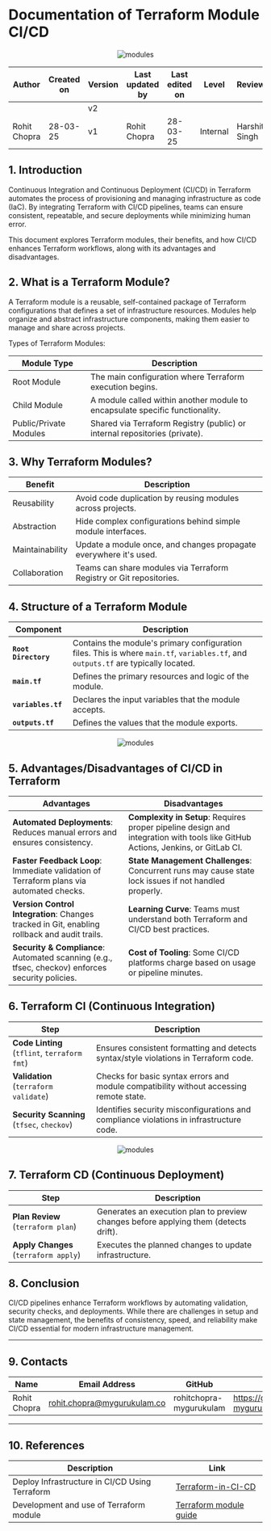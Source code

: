 # Documentation of Terraform Module CI/CD
<p align="center">
  <img src="https://github.com/user-attachments/assets/1ef11614-3407-4bbb-9ea6-71c4dbec2cd1" alt="modules">
</p>

| **Author**   | **Created on** | **Version** | **Last updated by** | **Last edited on** | **Level** | **Reviewer**  | 
|--------------|----------------|-------------|---------------------|--------------------|-----------|---------------|
|      |         | v2 |          |      |        |   |  
| Rohit Chopra      |   28-03-25      | v1 | Rohit Chopra         |     28-03-25  |     Internal     |  Harshit Singh  |  



## 1. Introduction

Continuous Integration and Continuous Deployment (CI/CD) in Terraform automates the process of provisioning and managing infrastructure as code (IaC). By integrating Terraform with CI/CD pipelines, teams can ensure consistent, repeatable, and secure deployments while minimizing human error.

This document explores Terraform modules, their benefits, and how CI/CD enhances Terraform workflows, along with its advantages and disadvantages.

## 2. What is a Terraform Module?

A Terraform module is a reusable, self-contained package of Terraform configurations that defines a set of infrastructure resources. Modules help organize and abstract infrastructure components, making them easier to manage and share across projects.

Types of Terraform Modules:

| Module Type         | Description                                                                                             |
|---------------------|---------------------------------------------------------------------------------------------------------|
| Root Module         | The main configuration where Terraform execution begins.                                               |
| Child Module        | A module called within another module to encapsulate specific functionality.                               |
| Public/Private Modules | Shared via Terraform Registry (public) or internal repositories (private).                               |




## 3. Why Terraform Modules?

| Benefit        | Description                                                                                             |
|----------------|---------------------------------------------------------------------------------------------------------|
| Reusability    | Avoid code duplication by reusing modules across projects.                                             |
| Abstraction    | Hide complex configurations behind simple module interfaces.                                             |
| Maintainability | Update a module once, and changes propagate everywhere it's used.                                       |
| Collaboration  | Teams can share modules via Terraform Registry or Git repositories.                                       |

## 4. Structure of a Terraform Module

| **Component**        | **Description** |
|----------------------|----------------|
| **`Root Directory`**   | Contains the module's primary configuration files. This is where `main.tf`, `variables.tf`, and `outputs.tf` are typically located. |
| **`main.tf`**        | Defines the primary resources and logic of the module. |
| **`variables.tf`**   | Declares the input variables that the module accepts. |
| **`outputs.tf`**     | Defines the values that the module exports. |

<p align="center">
  <img src="https://github.com/user-attachments/assets/e92ca602-7193-4d84-8d23-b6a1572686ca" alt="modules">
</p>


## 5. Advantages/Disadvantages of CI/CD in Terraform

| **Advantages** | **Disadvantages** |
|--------------------------------------|-----------------------------------------|
| **Automated Deployments**: Reduces manual errors and ensures consistency. | **Complexity in Setup**: Requires proper pipeline design and integration with tools like GitHub Actions, Jenkins, or GitLab CI. |
| **Faster Feedback Loop**: Immediate validation of Terraform plans via automated checks. | **State Management Challenges**: Concurrent runs may cause state lock issues if not handled properly. |
| **Version Control Integration**: Changes tracked in Git, enabling rollback and audit trails. | **Learning Curve**: Teams must understand both Terraform and CI/CD best practices. |
| **Security & Compliance**: Automated scanning (e.g., tfsec, checkov) enforces security policies. | **Cost of Tooling**: Some CI/CD platforms charge based on usage or pipeline minutes. |

## 6. Terraform CI (Continuous Integration)

| **Step** | **Description** |
|-------------------------------|----------------------------------------------------------------|
| **Code Linting** (`tflint`, `terraform fmt`) | Ensures consistent formatting and detects syntax/style violations in Terraform code. |
| **Validation** (`terraform validate`) | Checks for basic syntax errors and module compatibility without accessing remote state. |
| **Security Scanning** (`tfsec`, `checkov`) | Identifies security misconfigurations and compliance violations in infrastructure code. |


<p align="center">
  <img src="https://github.com/user-attachments/assets/bcd14f36-78e9-4f1d-b3c8-7fe0809e09d6)" alt="modules">
</p>



## 7. Terraform CD (Continuous Deployment)

| **Step** | **Description** |
|-------------------------------|----------------------------------------------------------------|
| **Plan Review** (`terraform plan`) | Generates an execution plan to preview changes before applying them (detects drift). |
| **Apply Changes** (`terraform apply`) | Executes the planned changes to update infrastructure. |


## 8. Conclusion
CI/CD pipelines enhance Terraform workflows by automating validation, security checks, and deployments. While there are challenges in setup and state management, the benefits of consistency, speed, and reliability make CI/CD essential for modern infrastructure management.

---
##  9. Contacts

| Name| Email Address      | GitHub | URL |
|-----|--------------------------|----------|---------|
| Rohit Chopra | rohit.chopra@mygurukulam.co|  rohitchopra-mygurukulam  |  https://github.com/rohitchopra-mygurukulam  |
---

## 10. References


| Description                                                                                                                                                                  | Link                                                                                                                                   |
|------------------------------------------------------------------------------------------------------------------------------------------------------------------------------|----------------------------------------------------------------------------------------------------------------------------------------|
| Deploy Infrastructure in CI/CD Using Terraform                                                                                     | [Terraform-in-CI-CD](https://spacelift.io/blog/terraform-in-ci-cd)                                                        |
| Development and use of Terraform module                                                                                     | [Terraform module guide](https://spacelift.io/blog/what-are-terraform-modules-and-how-do-they-work)                                                        |


